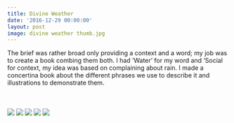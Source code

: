```yaml
---
title: Divine Weather
date: '2016-12-29 00:00:00'
layout: post
image: divine weather thumb.jpg
---
```


<div class="container">
The brief was rather broad only providing a context and a word; my job was to create a book combing them both. I had ‘Water’ for my word and ‘Social for context, my idea was based on complaining about rain. I made a concertina book about the different phrases we use to describe it and illustrations to demonstrate them.
</div>

  <br>
  <br>
  <br>


<img src="{{site.baseurl}}/assets/img/divine1.jpg"/>
<img src="{{site.baseurl}}/assets/img/divine/divine2.jpg"/>
<img src="{{site.baseurl}}/assets/img/divine/divine3.jpg"/>
<img src="{{site.baseurl}}/assets/img/divine/divine4.jpg"/>
<img src="{{site.baseurl}}/assets/img/divine/divine5.jpg"/>
